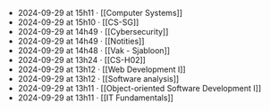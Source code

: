 - 2024-09-29 at 15h11 · [[Computer Systems]]
- 2024-09-29 at 15h10 · [[CS-SG]]
- 2024-09-29 at 14h49 · [[Cybersecurity]]
- 2024-09-29 at 14h49 · [[Notities]]
- 2024-09-29 at 14h48 · [[Vak - Sjabloon]]
- 2024-09-29 at 13h24 · [[CS-H02]]
- 2024-09-29 at 13h12 · [[Web Development I]]
- 2024-09-29 at 13h12 · [[Software analysis]]
- 2024-09-29 at 13h11 · [[Object-oriented Software Development I]]
- 2024-09-29 at 13h11 · [[IT Fundamentals]]
